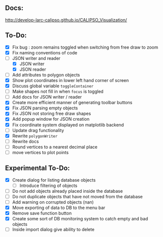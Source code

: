 ## Docs:

http://develop-larc-calipso.github.io/CALIPSO_Visualization/

## To-Do:

* [x] Fix bug : zoom remains toggled when switching from free draw to zoom
* [x] Fix naming conventions of code
* [ ] JSON writer and reader
  * [x] JSON writer
  * [x] JSON reader
* [ ] Add attributes to polygon objects
* [x] Show plot coordinates in lower left hand corner of screen
* [x] Discuss global variable `toggleContainer`
* [ ] Make shapes not fill in when `focus` is toggled
* [ ] Add docs for JSON writer / reader
* [x] Create more efficient manner of generating toolbar buttons
* [x] Fix JSON parsing empty objects
* [x] Fix JSON not storing free draw shapes
* [x] Add popup window for JSON creation
* [x] Fix coordinate system displayed on matplotlib backend
* [ ] Update drag functionality
* [x] Rewrite `polygonWriter`
* [ ] Rewrite docs
* [ ] Round vertices to a nearest decimal place
* [ ] move vertices to plot points

## Experimental To-Do:

* [x] Create dialog for listing database objects
  * [ ] Introduce filtering of objects
* [ ] Do not add objects already placed inside the database
* [ ] Do not duplicate objects that have not moved from the database
* [ ] Add warning on corrupted objects (nan)
* [x] Move exporting of data to DB to the menu bar
* [x] Remove save function button
* [x] Create some sort of DB monitoring system to catch empty and bad objects
* [ ] Inside import dialog give ability to delete
